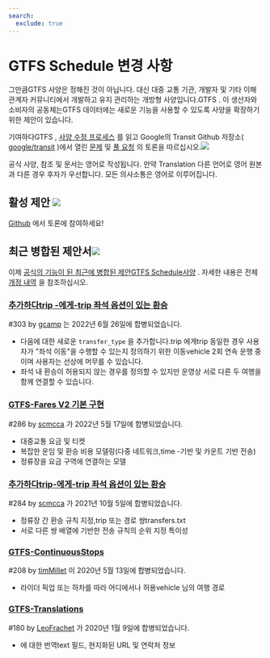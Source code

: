 ```yaml
---
search:
  exclude: true
---
```


# GTFS Schedule 변경 사항

<!-- <div class=landing-page>
    <a class=button href=../process>Specification Amendment Process</a><a class=button href=../guiding-principles>Guiding Principles</a><a class=button href=../revision-history>Revision History</a>
</div> -->

그만큼GTFS 사양은 정해진 것이 아닙니다. 대신 대중 교통 기관, 개발자 및 기타 이해 관계자 커뮤니티에서 개발하고 유지 관리하는 개방형 사양입니다.GTFS . 이 생산자와 소비자의 공동체는GTFS 데이터에는 새로운 기능을 사용할 수 있도록 사양을 확장하기 위한 제안이 있습니다.

기여하다GTFS , [사양 수정 프로세스](../process) 를 읽고 Google의 Transit Github 저장소( [google/transit](https://github.com/google/transit) )에서 열린 [문제](https://github.com/google/transit/issues) 및 [풀 요청](https://github.com/google/transit/pulls) 의 토론을 따르십시오.![](../../assets/mark-github.svg)

<div class="admonition note"><p>공식 사양, 참조 및 문서는 영어로 작성됩니다. 만약 Translation 다른 언어로 영어 원본과 다른 경우 후자가 우선합니다. 모든 의사소통은 영어로 이루어집니다.</p></div>


## 활성 제안 ![](../../assets/pr-active.svg)

<!--
Active proposals for new features in <glossary variable="GTFS Schedule"><glossary variable="GTFS">GTFS</glossary> Schedule</glossary>.  -->

[Github](https://github.com/google/transit/pulls) 에서 토론에 참여하세요!

<!-- <div class="row">
    <div class="active-container">
        <h3 class="title"><a class="no-icon" href="https://github.com/google/transit/pull/303" target="_blank">Add <glossary variable="trip">trip</glossary>-to-<glossary variable="trip">trip</glossary> transfers with in-seat option</a></h3>
        <p class="maintainer">#303 opened on Jan 26, 2022 by <a class="no-icon" href="https://github.com/gcamp" target="_blank">gcamp</a></p>
    </div>
</div>
<div class="row"></div> -->

<!-- <div class="row no-active">
    <div class="no-active-container">
        <h3 class="title">There are currently no active proposals for <glossary variable="GTFS Schedule"><glossary variable="GTFS">GTFS</glossary> Schedule</glossary>.</h3>
        <p class="prompt">Have a proposal? &ensp;➜&ensp; Open a <a href="https://github.com/google/transit/pulls" target="_blank">pull request</a>.</p>
    </div>
</div>
<div class="row"></div> -->

## 최근 병합된 제안서![](../../assets/pr-merged.svg)

이제 [공식의 기능이 된 최근에 병합된 제안GTFS Schedule사양](../reference) . 자세한 내용은 전체 [개정 내역](../process#revision-history) 을 참조하십시오.

<div class="row"><div class="leftcontainer"><h3 class="title"><a href="https://github.com/google/transit/pull/303" class="no-icon" target="_blank">추가하다trip -에게-trip 좌석 옵션이 있는 환승</a></h3><p class="maintainer"> #303 by <a href="https://github.com/gcamp" class="no-icon" target="_blank">gcamp</a> 는 2022년 6월 26일에 합병되었습니다.</p></div><div class="featurelist"><ul><li> 다음에 대한 새로운 <code>transfer_type</code> 을 추가합니다.trip 에게trip 동일한 경우 사용자가 &quot;좌석 이동&quot;을 수행할 수 있는지 정의하기 위한 이동vehicle 2회 연속 운행 중이며 사용자는 선상에 머무를 수 있습니다.</li><li> 좌석 내 환승이 허용되지 않는 경우를 정의할 수 있지만 운영상 서로 다른 두 여행을 함께 연결할 수 있습니다. </li></ul></div></div>

<div class="row"><div class="leftcontainer"><h3 class="title"><a href="https://github.com/google/transit/pull/286" class="no-icon" target="_blank"> GTFS-Fares V2 기본 구현</a></h3><p class="maintainer"> #286 by <a href="https://github.com/scmcca" class="no-icon" target="_blank">scmcca</a> 가 2022년 5월 17일에 합병되었습니다.</p></div><div class="featurelist"><ul><li> 대중교통 요금 및 티켓</li><li> 복잡한 운임 및 환승 비용 모델링(다중 네트워크,time -기반 및 카운트 기반 전송)</li><li> 정류장을 요금 구역에 연결하는 모델 </li></ul></div></div>

<div class="row"><div class="leftcontainer"><h3 class="title"><a href="https://github.com/google/transit/pull/284" class="no-icon" target="_blank">추가하다trip-에게-trip 좌석 옵션이 있는 환승</a></h3><p class="maintainer"> #284 by <a href="https://github.com/scmcca" class="no-icon" target="_blank">scmcca</a> 가 2021년 10월 5일에 합병되었습니다.</p></div><div class="featurelist"><ul><li> 정류장 간 환승 규칙 지정,trip 또는 경로 쌍transfers.txt</li><li> 서로 다른 쌍 배열에 기반한 전송 규칙의 순위 지정 특이성 </li></ul></div></div>

<div class="row"><div class="leftcontainer"><h3 class="title"><a href="https://github.com/google/transit/pull/208" class="no-icon" target="_blank">GTFS-ContinuousStops</a></h3><p class="maintainer"> #208 by <a href="https://github.com/timMillet" class="no-icon" target="_blank">timMillet</a> 이 2020년 5월 13일에 합병되었습니다.</p></div><div class="featurelist"><ul><li> 라이더 픽업 또는 하차를 따라 어디에서나 허용vehicle 님의 여행 경로 </li></ul></div></div>

<div class="row"><div class="leftcontainer"><h3 class="title"><a href="https://github.com/google/transit/pull/180" class="no-icon" target="_blank">GTFS-Translations</a></h3><p class="maintainer"> #180 by <a href="https://github.com/LeoFrachet" class="no-icon" target="_blank">LeoFrachet</a> 가 2020년 1월 9일에 합병되었습니다.</p></div><div class="featurelist"><ul><li> 에 대한 번역text 필드, 현지화된 URL 및 연락처 정보 </li></ul></div></div>

<div class="row"/>
